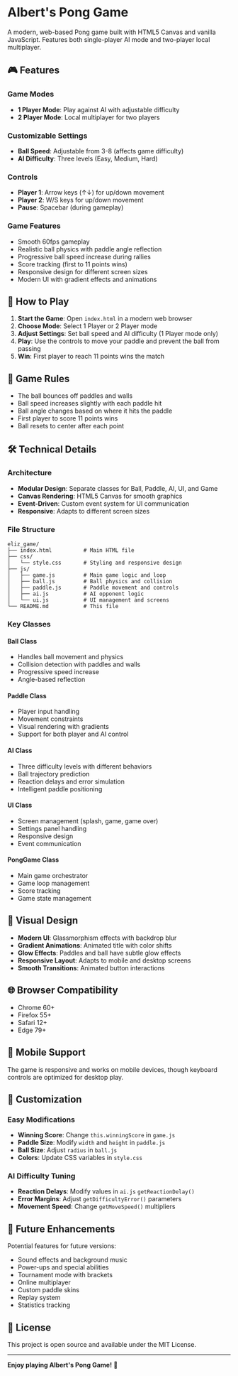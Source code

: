 # Albert's Pong Game

A modern, web-based Pong game built with HTML5 Canvas and vanilla JavaScript. Features both single-player AI mode and two-player local multiplayer.

## 🎮 Features

### Game Modes
- **1 Player Mode**: Play against AI with adjustable difficulty
- **2 Player Mode**: Local multiplayer for two players

### Customizable Settings
- **Ball Speed**: Adjustable from 3-8 (affects game difficulty)
- **AI Difficulty**: Three levels (Easy, Medium, Hard)

### Controls
- **Player 1**: Arrow keys (↑↓) for up/down movement
- **Player 2**: W/S keys for up/down movement
- **Pause**: Spacebar (during gameplay)

### Game Features
- Smooth 60fps gameplay
- Realistic ball physics with paddle angle reflection
- Progressive ball speed increase during rallies
- Score tracking (first to 11 points wins)
- Responsive design for different screen sizes
- Modern UI with gradient effects and animations

## 🚀 How to Play

1. **Start the Game**: Open `index.html` in a modern web browser
2. **Choose Mode**: Select 1 Player or 2 Player mode
3. **Adjust Settings**: Set ball speed and AI difficulty (1 Player mode only)
4. **Play**: Use the controls to move your paddle and prevent the ball from passing
5. **Win**: First player to reach 11 points wins the match

## 🎯 Game Rules

- The ball bounces off paddles and walls
- Ball speed increases slightly with each paddle hit
- Ball angle changes based on where it hits the paddle
- First player to score 11 points wins
- Ball resets to center after each point

## 🛠️ Technical Details

### Architecture
- **Modular Design**: Separate classes for Ball, Paddle, AI, UI, and Game
- **Canvas Rendering**: HTML5 Canvas for smooth graphics
- **Event-Driven**: Custom event system for UI communication
- **Responsive**: Adapts to different screen sizes

### File Structure
```
eliz_game/
├── index.html          # Main HTML file
├── css/
│   └── style.css       # Styling and responsive design
├── js/
│   ├── game.js         # Main game logic and loop
│   ├── ball.js         # Ball physics and collision
│   ├── paddle.js       # Paddle movement and controls
│   ├── ai.js           # AI opponent logic
│   └── ui.js           # UI management and screens
└── README.md           # This file
```

### Key Classes

#### Ball Class
- Handles ball movement and physics
- Collision detection with paddles and walls
- Progressive speed increase
- Angle-based reflection

#### Paddle Class
- Player input handling
- Movement constraints
- Visual rendering with gradients
- Support for both player and AI control

#### AI Class
- Three difficulty levels with different behaviors
- Ball trajectory prediction
- Reaction delays and error simulation
- Intelligent paddle positioning

#### UI Class
- Screen management (splash, game, game over)
- Settings panel handling
- Responsive design
- Event communication

#### PongGame Class
- Main game orchestrator
- Game loop management
- Score tracking
- Game state management

## 🎨 Visual Design

- **Modern UI**: Glassmorphism effects with backdrop blur
- **Gradient Animations**: Animated title with color shifts
- **Glow Effects**: Paddles and ball have subtle glow effects
- **Responsive Layout**: Adapts to mobile and desktop screens
- **Smooth Transitions**: Animated button interactions

## 🌐 Browser Compatibility

- Chrome 60+
- Firefox 55+
- Safari 12+
- Edge 79+

## 📱 Mobile Support

The game is responsive and works on mobile devices, though keyboard controls are optimized for desktop play.

## 🔧 Customization

### Easy Modifications
- **Winning Score**: Change `this.winningScore` in `game.js`
- **Paddle Size**: Modify `width` and `height` in `paddle.js`
- **Ball Size**: Adjust `radius` in `ball.js`
- **Colors**: Update CSS variables in `style.css`

### AI Difficulty Tuning
- **Reaction Delays**: Modify values in `ai.js` `getReactionDelay()`
- **Error Margins**: Adjust `getDifficultyError()` parameters
- **Movement Speed**: Change `getMoveSpeed()` multipliers

## 🎯 Future Enhancements

Potential features for future versions:
- Sound effects and background music
- Power-ups and special abilities
- Tournament mode with brackets
- Online multiplayer
- Custom paddle skins
- Replay system
- Statistics tracking

## 📄 License

This project is open source and available under the MIT License.

---

**Enjoy playing Albert's Pong Game!** 🏓
